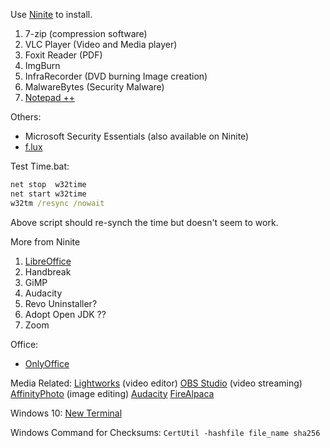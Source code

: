 Use [Ninite](https://ninite.com) to install.
1. 7-zip (compression software)
2. VLC Player (Video and Media player)
3. Foxit Reader (PDF)
4. ImgBurn
5. InfraRecorder (DVD burning Image creation)
6. MalwareBytes (Security Malware)
7. [Notepad ++](https://notepad-plus-plus.org/) 

Others:
- Microsoft Security Essentials (also available on Ninite)
- [f.lux](https://justgetflux.com) 

Test Time.bat:
```bat
net stop  w32time
net start w32time
w32tm /resync /nowait 
```
Above script should re-synch the time but doesn't seem to work. 

More from Ninite 
1. [LibreOffice](https://www.libreoffice.org/)
2. Handbreak
3. GiMP
4. Audacity
5. Revo Uninstaller?
6. Adopt Open JDK ??
7. Zoom

Office:
- [OnlyOffice](https://www.onlyoffice.com/en/download-desktop.aspx)

Media Related:
[Lightworks](https://www.lwks.com) (video editor)
[OBS Studio](https://obsproject.com) (video streaming)
[AffinityPhoto](https://affinity.serif.com/en-gb/photo/) (image editing)
[Audacity](https://www.audacityteam.org/download/windows/)
[FireAlpaca](https://firealpaca.com/download/)

Windows 10:
[New Terminal](https://www.microsoft.com/en-us/p/windows-terminal-preview/9n0dx20hk701?activetab=pivot:overviewtab)

Windows Command for Checksums:
`CertUtil -hashfile file_name sha256`
